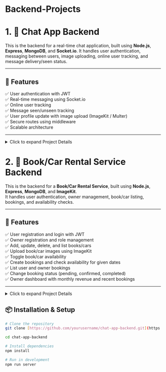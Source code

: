 # Backend-Projects

# 1. 💬 Chat App Backend

This is the backend for a real-time chat application, built using **Node.js**, **Express**, **MongoDB**, and **Socket.io**. It handles user authentication, messaging between users, image uploading, online user tracking, and message delivery/seen status.

---

## 🚀 Features

✅ User authentication with JWT  
✅ Real-time messaging using Socket.io  
✅ Online user tracking  
✅ Message seen/unseen tracking  
✅ User profile update with image upload (ImageKit / Multer)  
✅ Secure routes using middleware  
✅ Scalable architecture  

---


<details>
<summary> Click to expand Project Details </summary>



## 🛠️ Tech Stack

| Technology   | Usage |
|-------------|--------|
| Node.js     | Backend runtime |
| Express.js  | Web framework |
| MongoDB     | Database |
| Socket.io   | Real-time communication |
| JWT         | Authentication |
| Multer      | File upload |
| ImageKit    | Image hosting (optional) |
| CORS        | Cross-origin access |

---

## ⚙️ Environment Variables (`.env`)

| Variable | Description |
|----------|------------|
| PORT | Server port |
| MONGO_URI | MongoDB connection string |
| JWT_SECRET | Secret key for JWT |

For ImageKit:
| IMAGEKIT_PUBLIC_KEY | |
| IMAGEKIT_PRIVATE_KEY | |
| IMAGEKIT_URL_ENDPOINT | |

---

## 🔌 Socket.io Events

| Event           | Direction        | Description                              |
|-----------------|----------------|------------------------------------------|
| `connection`    | Client → Server | Connects user to socket with userId      |
| `getOnlineUsers`| Server → Client | Sends current list of online users       |
| `newMessage`    | Server → Client | Emits new message to receiver            |
| `disconnect`    | Client → Server | Removes user from online map             |

---

## 📍 API Endpoints

> All protected routes require: `Authorization: Bearer <token>`

### 👤 User Routes (`/api/user`)

| Method | Endpoint         | Auth | Description                       |
|--------|-----------------|------|-----------------------------------|
| POST   | `/register`      | ❌   | Register a new user               |
| POST   | `/login`         | ❌   | Login and get JWT token           |
| GET    | `/check`         | ✅   | Verify token & get user info      |
| PUT    | `/updateProfile` | ✅   | Update user profile (name, bio, image) |

**Example: Update Profile (`multipart/form-data`)**

| Field | Type   | Optional |
|-------|--------|----------|
| `name`| string | ✅       |
| `bio` | string | ✅       |
| `image`| file  | ✅       |

---

### 💬 Message Routes (`/api/messages`)

| Method | Endpoint      | Auth | Description                                         |
|--------|---------------|------|---------------------------------------------------|
| GET    | `/users`       | ✅   | Get all users except logged-in one, with unseen messages count |
| GET    | `/:id`         | ✅   | Get all messages with a specific user            |
| PUT    | `/mark/:id`    | ✅   | Mark a specific message as seen                  |
| POST   | `/send/:id`    | ✅   | Send a message (text/image) to a user           |

**Example: Send Message (`multipart/form-data`)**

| Field  | Type   | Optional |
|--------|--------|----------|
| `text` | string | ✅       |
| `image`| file   | ✅       |

</details>


# 2. 🚗 Book/Car Rental Service Backend

This is the backend for a **Book/Car Rental Service**, built using **Node.js**, **Express**, **MongoDB**, and **ImageKit**.  
It handles user authentication, owner management, book/car listing, bookings, and availability checks.

---

## 🚀 Features

✅ User registration and login with JWT  
✅ Owner registration and role management  
✅ Add, update, delete, and list books/cars  
✅ Upload book/car images using ImageKit  
✅ Toggle book/car availability  
✅ Create bookings and check availability for given dates  
✅ List user and owner bookings  
✅ Change booking status (pending, confirmed, completed)  
✅ Owner dashboard with monthly revenue and recent bookings  


---

<details>
  <summary>Click to expand Project Details</summary>



## 🛠️ Tech Stack

| Technology   | Usage |
|-------------|--------|
| Node.js     | Backend runtime |
| Express.js  | Web framework |
| MongoDB     | Database |
| JWT         | Authentication |
| Multer      | File uploads |
| ImageKit    | Image hosting |
| CORS        | Cross-origin requests |

---

## ⚙️ Environment Variables (`.env`)

| Variable | Description |
|----------|------------|
| PORT | Server port |
| MONGO_URI | MongoDB connection string |
| JWT_SECRET | Secret key for JWT |

For ImageKit:
| IMAGEKIT_PUBLIC_KEY | |
| IMAGEKIT_PRIVATE_KEY | |
| IMAGEKIT_URL_ENDPOINT | |

---

## 📍 API Endpoints

> All protected routes require: `Authorization: Bearer <token>`  

---

### 👤 User Routes (`/api/user`)

| Method | Endpoint | Auth | Description |
|--------|---------|------|-------------|
| POST   | `/register` | ❌ | Register a new user |
| POST   | `/login` | ❌ | Login and get JWT token |
| GET    | `/data` | ✅ | Get logged-in user data |

---

### 🏠 Owner Routes (`/api/owner`)

| Method | Endpoint | Auth | Description |
|--------|---------|------|-------------|
| POST   | `/change-role` | ✅ | Change user role to owner |
| POST   | `/add-book` | ✅ | Add new book/car (with optional image) |
| GET    | `/books` | ✅ | Get all books/cars of owner |
| GET    | `/toggle-book` | ✅ | Toggle book/car availability |
| GET    | `/delete-book` | ✅ | Delete a book/car |
| GET    | `/dashboard` | ✅ | Get owner dashboard data |
| POST   | `/update-image` | ✅ | Update owner/user image |

**Example: Add Book (`multipart/form-data`)**

| Field | Type | Required |
|-------|------|----------|
| `bookData` | JSON | ✅ |
| `image` | file | ❌ |

---

### 📅 Booking Routes (`/api/bookings`)

| Method | Endpoint | Auth | Description |
|--------|---------|------|-------------|
| POST   | `/check-availability` | ❌ | Check availability of books/cars for a date range |
| POST   | `/create` | ✅ | Create a new booking |
| GET    | `/user` | ✅ | List all bookings of logged-in user |
| GET    | `/owner` | ✅ | List all bookings for logged-in owner |
| POST   | `/change-status` | ✅ | Change booking status (pending, confirmed, completed) |




</details>

## 📦 Installation & Setup

```bash
# Clone the repository
git clone [https://github.com/yourusername/chat-app-backend.git](https://github.com/Safiul-Alam-Sarker/Backend-Projects)

cd chat-app-backend

# Install dependencies
npm install

# Run in development
npm run server
